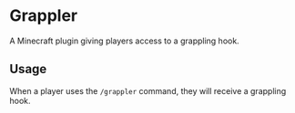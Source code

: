 # Grappler
A Minecraft plugin giving players access to a grappling hook.

## Usage
When a player uses the `/grappler` command, they will receive a grappling hook.
